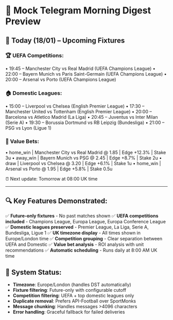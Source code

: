 # 📱 Mock Telegram Morning Digest Preview

## 📅 Today (18/01) – Upcoming Fixtures

### 🏆 UEFA Competitions:
• 19:45 – Manchester City vs Real Madrid (UEFA Champions League)
• 22:00 – Bayern Munich vs Paris Saint-Germain (UEFA Champions League)
• 20:00 – Arsenal vs Porto (UEFA Champions League)

### 🏠 Domestic Leagues:
• 15:00 – Liverpool vs Chelsea (English Premier League)
• 17:30 – Manchester United vs Tottenham (English Premier League)
• 20:00 – Barcelona vs Atletico Madrid (La Liga)
• 20:45 – Juventus vs Inter Milan (Serie A)
• 19:30 – Borussia Dortmund vs RB Leipzig (Bundesliga)
• 21:00 – PSG vs Lyon (Ligue 1)

### 🎯 Value Bets:
• home_win | Manchester City vs Real Madrid @ 1.85 | Edge +12.3% | Stake 3u
• away_win | Bayern Munich vs PSG @ 2.45 | Edge +8.7% | Stake 2u
• draw | Liverpool vs Chelsea @ 3.20 | Edge +6.1% | Stake 1u
• home_win | Arsenal vs Porto @ 1.95 | Edge +5.8% | Stake 0.5u

⏰ Next update: Tomorrow at 08:00 UK time

---

## 🔍 Key Features Demonstrated:

✅ **Future-only fixtures** - No past matches shown
✅ **UEFA competitions included** - Champions League, Europa League, Europa Conference League
✅ **Domestic leagues preserved** - Premier League, La Liga, Serie A, Bundesliga, Ligue 1
✅ **UK timezone display** - All times shown in Europe/London time
✅ **Competition grouping** - Clear separation between UEFA and Domestic
✅ **Value bet analysis** - ROI analysis with unit recommendations
✅ **Automatic scheduling** - Runs daily at 8:00 AM UK time

## 🚀 System Status:

- **Timezone**: Europe/London (handles DST automatically)
- **Fixture filtering**: Future-only with configurable cutoff
- **Competition filtering**: UEFA + top domestic leagues only
- **Duplicate removal**: Prefers API-Football over SportMonks
- **Message chunking**: Handles messages >4096 characters
- **Error handling**: Graceful fallback for failed deliveries
